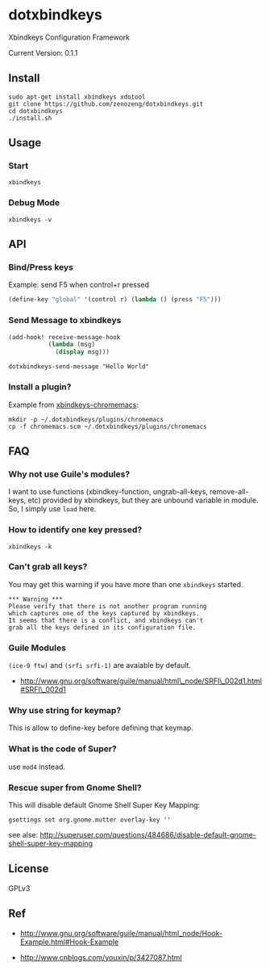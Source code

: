 # dotxbindkeys

Xbindkeys Configuration Framework

Current Version: 0.1.1

## Install

```
sudo apt-get install xbindkeys xdotool
git clone https://github.com/zenozeng/dotxbindkeys.git
cd dotxbindkeys
./install.sh
```

## Usage

### Start

`xbindkeys`

### Debug Mode

`xbindkeys -v`

## API

### Bind/Press keys

Example: send F5 when control+r pressed

```scheme
(define-key "global" '(control r) (lambda () (press "F5")))
```

### Send Message to xbindkeys

```scheme
(add-hook! receive-message-hook
           (lambda (msg)
             (display msg)))
```

```shell
dotxbindkeys-send-message "Hello World"
```

### Install a plugin?

Example from [xbindkeys-chromemacs](https://github.com/zenozeng/xbindkeys-chromemacs):

```
mkdir -p ~/.dotxbindkeys/plugins/chromemacs
cp -f chromemacs.scm ~/.dotxbindkeys/plugins/chromemacs
```

## FAQ

### Why not use Guile's modules?

I want to use functions (xbindkey-function, ungrab-all-keys, remove-all-keys, etc) provided by xbindkeys, but they are unbound variable in module. So, I simply use `load` here.

### How to identify one key pressed?

`xbindkeys -k`

### Can't grab all keys?

You may get this warning if you have more than one `xbindkeys` started.

```
*** Warning ***
Please verify that there is not another program running
which captures one of the keys captured by xbindkeys.
It seems that there is a conflict, and xbindkeys can't
grab all the keys defined in its configuration file.
```

### Guile Modules

`(ice-9 ftw)` and `(srfi srfi-1)` are avaiable by default.

- http://www.gnu.org/software/guile/manual/html\_node/SRFI\_002d1.html#SRFI\_002d1

### Why use string for keymap?

This is allow to define-key before defining that keymap.

### What is the code of Super?

use `mod4` instead.

### Rescue super from Gnome Shell?

This will disable default Gnome Shell Super Key Mapping:

`gsettings set org.gnome.mutter overlay-key ''`

see alse: http://superuser.com/questions/484686/disable-default-gnome-shell-super-key-mapping

## License

GPLv3

## Ref

- http://www.gnu.org/software/guile/manual/html_node/Hook-Example.html#Hook-Example

- http://www.cnblogs.com/youxin/p/3427087.html

